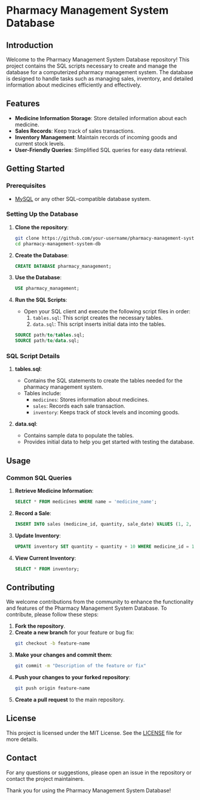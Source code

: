 # Pharmacy Management System Database

## Introduction

Welcome to the Pharmacy Management System Database repository! This project contains the SQL scripts necessary to create and manage the database for a computerized pharmacy management system. The database is designed to handle tasks such as managing sales, inventory, and detailed information about medicines efficiently and effectively.

## Features

- **Medicine Information Storage**: Store detailed information about each medicine.
- **Sales Records**: Keep track of sales transactions.
- **Inventory Management**: Maintain records of incoming goods and current stock levels.
- **User-Friendly Queries**: Simplified SQL queries for easy data retrieval.

## Getting Started

### Prerequisites

- [MySQL](https://www.mysql.com/) or any other SQL-compatible database system.

### Setting Up the Database

1. **Clone the repository**:
   ```bash
   git clone https://github.com/your-username/pharmacy-management-system-db.git
   cd pharmacy-management-system-db
   ```

2. **Create the Database**:
   ```sql
   CREATE DATABASE pharmacy_management;
   ```

3. **Use the Database**:
   ```sql
   USE pharmacy_management;
   ```

4. **Run the SQL Scripts**:
   - Open your SQL client and execute the following script files in order:
     1. `tables.sql`: This script creates the necessary tables.
     2. `data.sql`: This script inserts initial data into the tables.

   ```sql
   SOURCE path/to/tables.sql;
   SOURCE path/to/data.sql;
   ```

### SQL Script Details

1. **tables.sql**:
   - Contains the SQL statements to create the tables needed for the pharmacy management system.
   - Tables include:
     - `medicines`: Stores information about medicines.
     - `sales`: Records each sale transaction.
     - `inventory`: Keeps track of stock levels and incoming goods.

2. **data.sql**:
   - Contains sample data to populate the tables.
   - Provides initial data to help you get started with testing the database.

## Usage

### Common SQL Queries

1. **Retrieve Medicine Information**:
   ```sql
   SELECT * FROM medicines WHERE name = 'medicine_name';
   ```

2. **Record a Sale**:
   ```sql
   INSERT INTO sales (medicine_id, quantity, sale_date) VALUES (1, 2, '2024-05-21');
   ```

3. **Update Inventory**:
   ```sql
   UPDATE inventory SET quantity = quantity + 10 WHERE medicine_id = 1;
   ```

4. **View Current Inventory**:
   ```sql
   SELECT * FROM inventory;
   ```

## Contributing

We welcome contributions from the community to enhance the functionality and features of the Pharmacy Management System Database. To contribute, please follow these steps:

1. **Fork the repository**.
2. **Create a new branch** for your feature or bug fix:
   ```bash
   git checkout -b feature-name
   ```
3. **Make your changes and commit them**:
   ```bash
   git commit -m "Description of the feature or fix"
   ```
4. **Push your changes to your forked repository**:
   ```bash
   git push origin feature-name
   ```
5. **Create a pull request** to the main repository.

## License

This project is licensed under the MIT License. See the [LICENSE](LICENSE) file for more details.

## Contact

For any questions or suggestions, please open an issue in the repository or contact the project maintainers.

Thank you for using the Pharmacy Management System Database!
